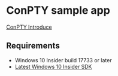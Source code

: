 # ConPTY sample app
[ConPTY Introduce](https://devblogs.microsoft.com/commandline/windows-command-line-introducing-the-windows-pseudo-console-conpty/)  

## Requirements
- Windows 10 Insider build 17733 or later
- [Latest Windows 10 Insider SDK](https://www.microsoft.com/en-us/software-download/windowsinsiderpreviewSDK)